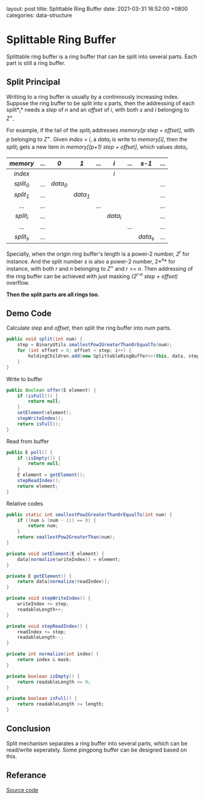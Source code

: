 layout: post
title:  Splittable Ring Buffer
date:   2021-03-31 16:52:00 +0800
categories: data-structure



# Splittable Ring Buffer

Splittable ring buffer is a ring buffer that can be split into several parts. Each part is still a ring buffer.

## Split Principal

Writting to a ring buffer is usually by a continnously increasing index. Suppose the ring buffer to be split into *s* parts, then the addressing of each split*<sub>i</sub>* needs a *step* of *n* and an *offset* of *i*, with both *s* and *i* belonging to *Z<sup>+</sup>*.

For example, if the tail of the *split<sub>i</sub>* addresses *memory[p step + offset]*, with *p* belonging to *Z<sup>+</sup>*. Given *index = i*, a *data<sub>i</sub>* is write to *memory[i]*, then the *split<sub>i</sub>* gets a new item in *memory[(p+1) step + offset]*, which values *data<sub>i</sub>*.

|      *memory*       | ...  |        *0*         |        *1*         | ...  |        *i*         | ...  |       *s-1*        | ...  |
| :-----------------: | :--: | :----------------: | :----------------: | :--: | :----------------: | :--: | :----------------: | :--: |
|       *index*       |      |                    |                    |      |        *i*         |      |                    |      |
| *split<sub>0</sub>* | ...  | *data<sub>0</sub>* |                    |      |                    |      |                    | ...  |
| *split<sub>1</sub>* | ...  |                    | *data<sub>1</sub>* |      |                    |      |                    | ...  |
|         ...         | ...  |                    |                    | ...  |                    |      |                    | ...  |
| *split<sub>i</sub>* | ...  |                    |                    |      | *data<sub>i</sub>* |      |                    | ...  |
|         ...         | ...  |                    |                    |      |                    | ...  |                    | ...  |
| *split<sub>s</sub>* | ...  |                    |                    |      |                    |      | *data<sub>s</sub>* | ...  |

Specially, when the origin ring buffer's length is a power-2 number, *2<sup>r</sup>* for instance. And the split number *s* is also a power-2 number, 2*<sup>n</sup>* for instance, with both *r* and *n* belonging to *Z<sup>+</sup>* and *r >= n*. Then addressing of the ring buffer can be achieved with just masking *(2<sup>r-n</sup> step + offset)* overflow.

**Then the split parts are all rings too.**

## Demo Code

Calculate *step* and *offset*, then split the ring buffer into *num* parts.

```java
public void split(int num) {
    step = BinaryUtils.smallestPow2GreaterThanOrEqualTo(num);
    for (int offset = 0; offset < step; i++) {
        holdingChildren.add(new SplittableRingBuffer<>(this, data, step, offset, IO_TYPE.WO));
    }
}
```

Write to buffer

```java
public Boolean offer(E element) {
    if (isFull()) {
        return null;
    }
    setElement(element);
    stepWriteIndex();
    return isFull();
}
```

Read from buffer

```java
public E poll() {
    if (isEmpty()) {
        return null;
    }
    E element = getElement();
    stepReadIndex();
    return element;
}
```

Relative codes

```java
public static int smallestPow2GreaterThanOrEqualTo(int num) {
    if ((num & (num - 1)) == 0) {
        return num;
    }
    return smallestPow2GreaterThan(num);
}

private void setElement(E element) {
    data[normalize(writeIndex)] = element;
}

private E getElement() {
    return data[normalize(readIndex)];
}

private void stepWriteIndex() {
    writeIndex += step;
    readableLength++;
}

private void stepReadIndex() {
    readIndex += step;
    readableLength--;
}

private int normalize(int index) {
    return index & mask;
}

private boolean isEmpty() {
    return readableLength <= 0;
}

private boolean isFull() {
    return readableLength >= length;
}
```



## Conclusion

Split mechanism separates a ring buffer into several parts, which can be read/write seperately. Some pingpong buffer can be designed based on this.

## Referance 

[Source code](https://github.com/zhang1career/javalab/blob/master/datastruct/src/main/java/datastruct/ringbuffer/SplittableRingBuffer.java)


